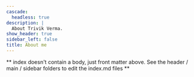 ```yaml
---
cascade:
  headless: true
description: |
  About Trivik Verma.
show_header: true
sidebar_left: false
title: About me
---
```


** index doesn't contain a body, just front matter above.
See the header / main / sidebar folders to edit the index.md files **
